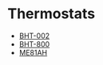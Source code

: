 # Thermostats

- [BHT-002](./BHT-002/BHT-002.md)
- [BHT-800](./BHT-8000/BHT-8000.md)
- [ME81AH](./ME81AH/ME81AH.md)
